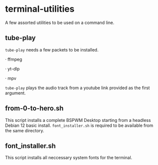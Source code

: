 # terminal-utilities
A few assorted utilities to be used on a command line.

## tube-play

`tube-play` needs a few packets to be installed.

· ffmpeg

· yt-dlp

· mpv

`tube-play` plays the audio track from a youtube link provided as the first argument.

## from-0-to-hero.sh

This script installs a complete BSPWM Desktop starting from a headless Debian 12 basic install. `font_installer.sh` is required to be available from the same directory.

## font_installer.sh

This script installs all neccessary system fonts for the terminal. 
